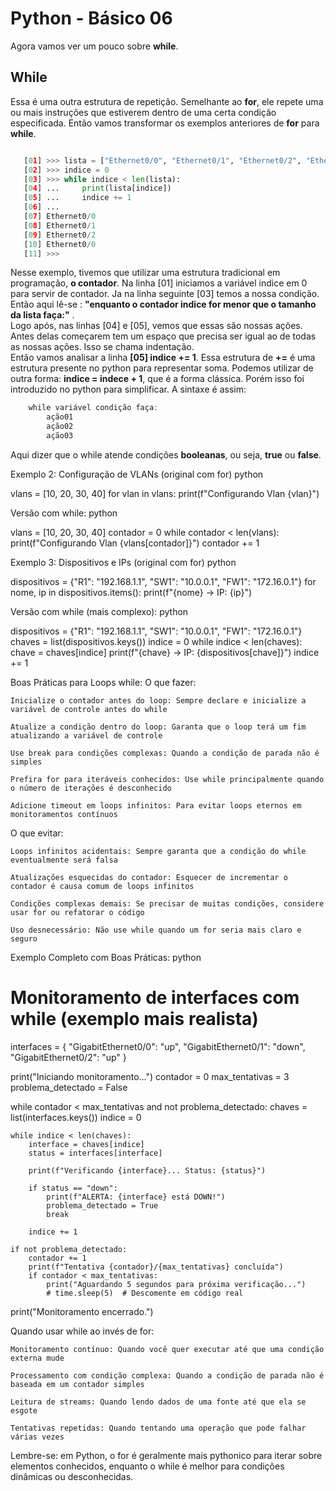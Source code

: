 # Python - Básico 06

Agora vamos ver um pouco sobre **while**. 

## While

Essa é uma outra estrutura de repetição. Semelhante ao **for**, ele repete uma ou mais instruções que estiverem dentro de uma certa condição especificada. Então vamos transformar os exemplos anteriores de **for** para **while**.

```Python

   [01] >>> lista = ["Ethernet0/0", "Ethernet0/1", "Ethernet0/2", "Ethernet0/0"]
   [02] >>> indice = 0
   [03] >>> while indice < len(lista):
   [04] ...     print(lista[indice])
   [05] ...     indice += 1
   [06] ... 
   [07] Ethernet0/0
   [08] Ethernet0/1
   [09] Ethernet0/2
   [10] Ethernet0/0
   [11] >>>
```
Nesse exemplo, tivemos que utilizar uma estrutura tradicional em programação, **o contador**. Na linha [01] iniciamos a variável indice em 0 para servir de contador. Ja na linha seguinte [03] temos a nossa condição. Então aqui lê-se : **"enquanto o contador indice for menor que o tamanho da lista faça:"** .  
Logo após, nas linhas [04] e [05], vemos que essas são nossas ações. Antes delas começarem tem um espaço que precisa ser igual ao de todas as nossas ações. Isso se chama indentação.  
Então vamos analisar a linha **[05] indice += 1**. Essa estrutura de **+=** é uma estrutura presente no python para representar soma. Podemos utilizar de outra forma: **indice = indece + 1**, que é a forma clássica. Porém isso foi introduzido no python para simplificar.
A sintaxe é assim:  

```Go
    while variável condição faça:
        ação01
        ação02
        ação03
```
Aqui dizer que o while atende condições **booleanas**, ou seja, **true** ou **false**.


Exemplo 2: Configuração de VLANs (original com for)
python

vlans = [10, 20, 30, 40]
for vlan in vlans:
    print(f"Configurando Vlan {vlan}")

Versão com while:
python

vlans = [10, 20, 30, 40]
contador = 0
while contador < len(vlans):
    print(f"Configurando Vlan {vlans[contador]}")
    contador += 1

Exemplo 3: Dispositivos e IPs (original com for)
python

dispositivos = {"R1": "192.168.1.1", "SW1": "10.0.0.1", "FW1": "172.16.0.1"}
for nome, ip in dispositivos.items():
    print(f"{nome} -> IP: {ip}")

Versão com while (mais complexo):
python

dispositivos = {"R1": "192.168.1.1", "SW1": "10.0.0.1", "FW1": "172.16.0.1"}
chaves = list(dispositivos.keys())
indice = 0
while indice < len(chaves):
    chave = chaves[indice]
    print(f"{chave} -> IP: {dispositivos[chave]}")
    indice += 1

Boas Práticas para Loops while:
O que fazer:

    Inicialize o contador antes do loop: Sempre declare e inicialize a variável de controle antes do while

    Atualize a condição dentro do loop: Garanta que o loop terá um fim atualizando a variável de controle

    Use break para condições complexas: Quando a condição de parada não é simples

    Prefira for para iteráveis conhecidos: Use while principalmente quando o número de iterações é desconhecido

    Adicione timeout em loops infinitos: Para evitar loops eternos em monitoramentos contínuos

O que evitar:

    Loops infinitos acidentais: Sempre garanta que a condição do while eventualmente será falsa

    Atualizações esquecidas do contador: Esquecer de incrementar o contador é causa comum de loops infinitos

    Condições complexas demais: Se precisar de muitas condições, considere usar for ou refatorar o código

    Uso desnecessário: Não use while quando um for seria mais claro e seguro

Exemplo Completo com Boas Práticas:
python

# Monitoramento de interfaces com while (exemplo mais realista)
interfaces = {
    "GigabitEthernet0/0": "up",
    "GigabitEthernet0/1": "down",
    "GigabitEthernet0/2": "up"
}

print("Iniciando monitoramento...")
contador = 0
max_tentativas = 3
problema_detectado = False

while contador < max_tentativas and not problema_detectado:
    chaves = list(interfaces.keys())
    indice = 0
    
    while indice < len(chaves):
        interface = chaves[indice]
        status = interfaces[interface]
        
        print(f"Verificando {interface}... Status: {status}")
        
        if status == "down":
            print(f"ALERTA: {interface} está DOWN!")
            problema_detectado = True
            break
            
        indice += 1
    
    if not problema_detectado:
        contador += 1
        print(f"Tentativa {contador}/{max_tentativas} concluída")
        if contador < max_tentativas:
            print("Aguardando 5 segundos para próxima verificação...")
            # time.sleep(5)  # Descomente em código real

print("Monitoramento encerrado.")

Quando usar while ao invés de for:

    Monitoramento contínuo: Quando você quer executar até que uma condição externa mude

    Processamento com condição complexa: Quando a condição de parada não é baseada em um contador simples

    Leitura de streams: Quando lendo dados de uma fonte até que ela se esgote

    Tentativas repetidas: Quando tentando uma operação que pode falhar várias vezes

Lembre-se: em Python, o for é geralmente mais pythonico para iterar sobre elementos conhecidos, enquanto o while é melhor para condições dinâmicas ou desconhecidas.